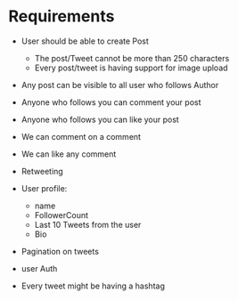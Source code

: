 # Requirements

- User should be able to create Post    
    - The post/Tweet cannot be more than 250 characters
    - Every post/tweet is having support for image upload

- Any post can be visible to all user who follows Author
- Anyone who follows you can comment your post
- Anyone who follows you can like your post
- We can comment on a comment
- We can like any comment 
- Retweeting

- User profile:
    - name
    - FollowerCount
    - Last 10 Tweets from the user
    - Bio

- Pagination on tweets
- user Auth
- Every tweet might be having a hashtag
